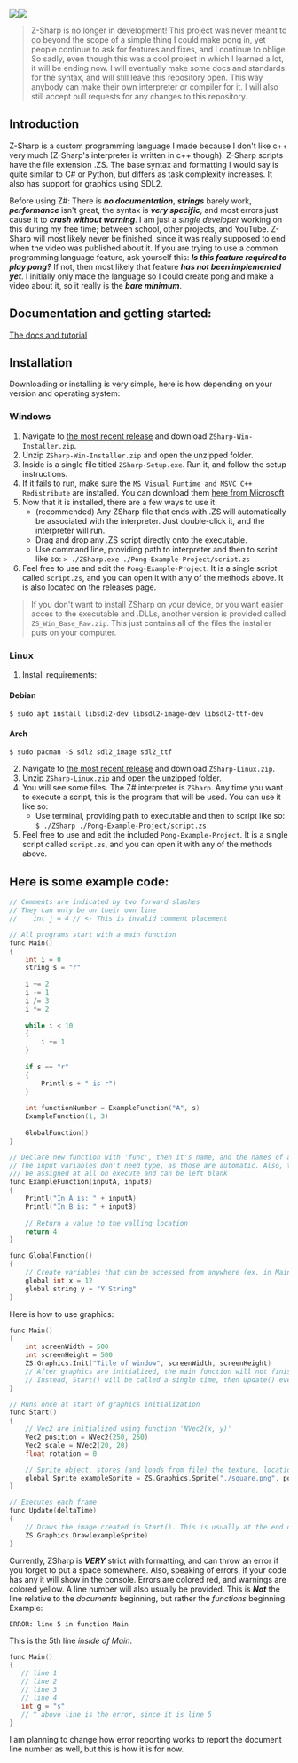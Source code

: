 <img src="https://raw.githubusercontent.com/sam-astro/Z-Sharp/master/ExtraResources/ZS-Gem-Icon-Small.png"/><img src="https://raw.githubusercontent.com/sam-astro/Z-Sharp/master/ExtraResources/ZS-Logo-Light-Small.png"/>

> Z-Sharp is no longer in development! This project was never meant to go beyond the scope of a simple thing I could make pong in, yet people continue to ask for features and fixes, and I continue to oblige. So sadly, even though this was a cool project in which I learned a lot, it will be ending now. I will eventually make some docs and standards for the syntax, and will still leave this repository open. This way anybody can make their own interpreter or compiler for it. I will also still accept pull requests for any changes to this repository.

## Introduction
Z-Sharp is a custom programming language I made because I don't like c++ very much (Z-Sharp's interpreter is written in c++ though). Z-Sharp scripts have the file extension .ZS. The base syntax and formatting I would say is quite similar to C# or Python, but differs as task complexity increases. It also has support for graphics using SDL2.

Before using Z#:
There is ***no documentation***, ***strings*** barely work, ***performance*** isn't great, the syntax is ***very specific***, and most errors just cause it to ***crash without warning***. I am just a *single developer* working on this during my free time; between school, other projects, and YouTube. Z-Sharp will most likely never be finished, since it was really supposed to end when the video was published about it.
If you are trying to use a common programming language feature, ask yourself this: ***Is this feature required to play pong?*** If not, then most likely that feature ***has not been implemented yet***. I initially only made the language so I could create pong and make a video about it, so it really is the ***bare minimum***.

## Documentation and getting started:
[The docs and tutorial](https://stevenrafft.github.io/ZSharpDocs/#/README)

## Installation
Downloading or installing is very simple, here is how depending on your version and operating system:
### Windows
1. Navigate to [the most recent release](https://github.com/sam-astro/Z-Sharp/releases) and download `ZSharp-Win-Installer.zip`.
2. Unzip `ZSharp-Win-Installer.zip` and open the unzipped folder.
3. Inside is a single file titled `ZSharp-Setup.exe`. Run it, and follow the setup instructions.
4. If it fails to run, make sure the `MS Visual Runtime and MSVC C++ Redistribute` are installed. You can download them [here from Microsoft](https://docs.microsoft.com/en-us/cpp/windows/latest-supported-vc-redist)
5. Now that it is installed, there are a few ways to use it:
    * (recommended) Any ZSharp file that ends with .ZS will automatically be associated with the interpreter. Just double-click it, and the interpreter will run.
    * Drag and drop any .ZS script directly onto the executable.
    * Use command line, providing path to interpreter and then to script like so:
    `> ./ZSharp.exe ./Pong-Example-Project/script.zs`
6. Feel free to use and edit the `Pong-Example-Project`. It is a single script called `script.zs`, and you can open it with any of the methods above. It is also located on the releases page.
> If you don't want to install ZSharp on your device, or you want easier acces to the executable and .DLLs, another version is provided called `ZS_Win_Base_Raw.zip`. This just contains all of the files the installer puts on your computer.
### Linux
1. Install requirements:

#### Debian

```
$ sudo apt install libsdl2-dev libsdl2-image-dev libsdl2-ttf-dev
```

#### Arch

```
$ sudo pacman -S sdl2 sdl2_image sdl2_ttf
```

2. Navigate to [the most recent release](https://github.com/sam-astro/Z-Sharp/releases) and download `ZSharp-Linux.zip`.
3. Unzip `ZSharp-Linux.zip` and open the unzipped folder.
4. You will see some files. The Z# interpreter is `ZSharp`. Any time you want to execute a script, this is the program that will be used. You can use it like so:
    * Use terminal, providing path to executable and then to script like so:
    `$ ./ZSharp ./Pong-Example-Project/script.zs`
5. Feel free to use and edit the included `Pong-Example-Project`. It is a single script called `script.zs`, and you can open it with any of the methods above.


## Here is some example code:
```c++
// Comments are indicated by two forward slashes
// They can only be on their own line
//    int j = 4 // <- This is invalid comment placement

// All programs start with a main function
func Main()
{
    int i = 0
    string s = "r"
    
    i += 2
    i -= 1
    i /= 3
    i *= 2
    
    while i < 10
    {
        i += 1
    }
    
    if s == "r"
    {
        Printl(s + " is r")
    }
    
    int functionNumber = ExampleFunction("A", s)
    ExampleFunction(1, 3)
    
    GlobalFunction()
}

// Declare new function with 'func', then it's name, and the names of any input variables.
// The input variables don't need type, as those are automatic. Also, they don't need to
/// be assigned at all on execute and can be left blank
func ExampleFunction(inputA, inputB)
{
    Printl("In A is: " + inputA)
    Printl("In B is: " + inputB)
    
    // Return a value to the valling location
    return 4
}

func GlobalFunction()
{
    // Create variables that can be accessed from anywhere (ex. in Main or ExampleFunction) with the 'global' keyword before type
    global int x = 12
    global string y = "Y String"
}
```
Here is how to use graphics:
```c++
func Main()
{
    int screenWidth = 500
    int screenHeight = 500
    ZS.Graphics.Init("Title of window", screenWidth, screenHeight)
    // After graphics are initialized, the main function will not finish.
    // Instead, Start() will be called a single time, then Update() every frame after that.
}

// Runs once at start of graphics initialization
func Start()
{
    // Vec2 are initialized using function 'NVec2(x, y)'
    Vec2 position = NVec2(250, 250)
    Vec2 scale = NVec2(20, 20)
    float rotation = 0

    // Sprite object, stores (and loads from file) the texture, location, scale, and rotation
    global Sprite exampleSprite = ZS.Graphics.Sprite("./square.png", position, scale, rotation)
}

// Executes each frame
func Update(deltaTime)
{
    // Draws the image created in Start(). This is usually at the end of update.
    ZS.Graphics.Draw(exampleSprite)   
}
```
Currently, ZSharp is ***VERY*** strict with formatting, and can throw an error if you forget to put a space somewhere.
Also, speaking of errors, if your code has any it will show in the console. Errors are colored red, and warnings are colored yellow. A line number will also usually be provided. This is ***Not*** the line relative to the *documents* beginning, but rather the *functions* beginning.
Example:
```
ERROR: line 5 in function Main
```
This is the 5th line *inside of Main*.
```c++
func Main()
{
   // line 1
   // line 2
   // line 3
   // line 4
   int g = "s"
   // ^ above line is the error, since it is line 5
}
```
I am planning to change how error reporting works to report the document line number as well, but this is how it is for now.
